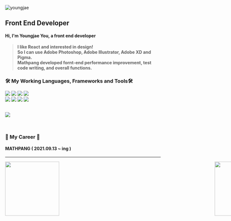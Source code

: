 ![youngjae](https://capsule-render.vercel.app/api?type=rect&color=gradient&text=%20%20%20You%20%20Youngjae%20%20%20&fontAlign=50&fontSize=50&textBg=true)

## Front End Developer

#### Hi, I'm Youngjae You, a front end developer

> **I like React and interested in design!** <br/>
> **So I can use Adobe Photoshop, Adobe Illustrator, Adobe XD and Pigma.** <br/>
> **Mathpang developed fornt-end performance improvement, test code writing, and overall functions.** <br/>

### 🛠 My Working Languages, Frameworks and Tools🛠

<div>
  <img src="https://img.shields.io/badge/Adobe%20Photoshop-31A8FF?style=flat-square&logo=Adobe%20Photoshop&logoColor=white"/>
  <img src="https://img.shields.io/badge/Adobe%20Illustrator-FF9A00?style=flat-square&logo=Adobe%20Illustrator&logoColor=white"/>
  <img src="https://img.shields.io/badge/Figma-F24E1E?style=flat-square&logo=Figma&logoColor=white"/>
  <img src="https://img.shields.io/badge/Visual%20Studio%20Code-007ACC?style=flat-square&logo=Visual%20Studio%20Code&logoColor=white"/>
</div>
<div>
  <img src="https://img.shields.io/badge/React-61DAFB?style=flat-square&logo=react&logoColor=white"/>
  <img src="https://img.shields.io/badge/SASS-CC6699?style=flat-square&logo=sass&logoColor=white"/>
  <img src="https://img.shields.io/badge/TypeScript-3178C6?style=flat-square&logo=TypeScript&logoColor=white"/>
  <img src="https://img.shields.io/badge/styled--components-DB7093?style=flat-square&logo=styled-components&logoColor=white"/>
</div>
<br/>

<a href="https://hits.seeyoufarm.com"><img src="https://hits.seeyoufarm.com/api/count/incr/badge.svg?url=https%3A%2F%2Fgithub.com%2Fgem1n1-youngjae&count_bg=%235AF7F9&title_bg=%232D2222&icon=&icon_color=%23C2C2C2&title=hits&edge_flat=false"/></a>

<br/>

### 🏢 My Career 🏢
#### MATHPANG ( 2021.09.13 ~ ing )

<hr/>

<div style="display:flex; justify-content: space-between; width: 854px;">
    <img height="175"  src="https://github-readme-stats.vercel.app/api?username=gem1n1-youngjae&show_icons=true"/>
    <img height="175" src="https://github-readme-stats.vercel.app/api/top-langs/?username=gem1n1-youngjae&layout=compact"/>
</div>
